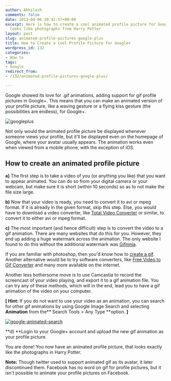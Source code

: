 ```yaml
---
author: Abhilash
comments: false
date: 2013-04-06 20:42:57+00:00
excerpt: Here is how to create a cool animated profile picture for Google Plus that
  looks like photographs from Harry Potter
layout: post
slug: animated-profile-pictures-google-plus
title: How to Create a Cool Profile Picture for Google+
wordpress_id: 132
categories:
- How to
tags:
- Google
redirect_from:
- /132/animated-profile-pictures-google-plus/

---
```


Google showed its love for .gif animations, adding support for gif profile pictures in Google+. This means that you can make an animated version of your profile picture, like a waving gesture or a flying kiss gesture (the possibilities are endless), for Google+.

![googleplus](https://techcovered.github.io/images/googleplus.gif)

Not only would the animated profile picture be displayed whenever someone views your profile, but it'll be displayed even on the homepage of Google, where your avatar usually appears. The animation works even when viewed from a mobile phone, with the exception of iOS.


## How to create an animated profile picture


**a)** The first step is to take a video of you (or anything you like) that you want to appear animated. You can do so from your digital camera or your webcam, but make sure it is short (within 10 seconds) so as to not make the file size large.

**b)** Now that your video is ready, you need to convert it to avi or mpeg format. If it is already in the given format, skip this step. Else, you would have to download a video converter, like [Total Video Converter](http://www.effectmatrix.com/total-video-converter/) or similar, to convert it to either avi or mpeg format.

**c)** The most important (and hence difficult) step is to convert the video to a gif animation. There are many websites that do this for you. However, they end up adding a huge watermark across the animation. The only website I found to do this without the additional watermark was [Gifninja](http://gifninja.com).

If you are familiar with photoshop, then you'd know how to [create a gif](https://www.google.com/search?q=photoshop+video+to+gif). Another alternative would be to try software converters, like [Free Video to Gif Converter](http://www.video-gif-converter.com/) and many more available on the internet.

Another less bothersome move is to use Camcastia to record the screencast of your video playing, and export it to a gif animation file. You can try any of these methods, which will in the end, lead you to have a gif animation of the video on your computer.

**[ Hint:** If you do not want to use your video as an animation, you can search for other gif animations by using Google Image Search and selecting **Animation** from the** Search Tools > Any Type **option. **]**


[![google-animated-search](https://techcovered.github.io/images/google-animated-search-300x144.png)](http://img.techcovered.org/tc/google-animated-search.png)


**d) **Login to your Google+ account and upload the new gif animation as your profile picture.

You are done! You now have an animated profile picture, that looks exactly like the photographs in Harry Potter.

**Note:** Though twitter used to support animated gif as its avatar, it later discontinued them. Facebook has no word on gif for profile pictures, but it isn't possible to animate your profile pictures on Facebook.

